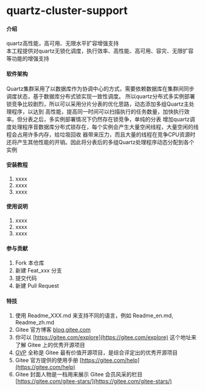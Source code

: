 # quartz-cluster-support

#### 介绍
quartz高性能，高可用、无限水平扩容增强支持<br>
本工程提供对quartz无锁化调度，执行效率、高性能、高可用、容灾、无限扩容等功能的增强支持
#### 软件架构
Quartz集群采用了以数据库作为协调中心的方式，需要依赖数据库在集群间同步调度状态，基于数据库分布式锁实现一致性调度。
所以quartz分布式多实例部署锁竞争比较剧烈，所以可以采用分片分表的优化思路，动态添加多组Quartz主处理程序，以达到
高性能，提高同一时间可以扫描执行的任务数量，加快执行效率。但分表之后，多实例部署情况下仍然存在锁竞争，单纯的分表
增加quartz调度处理程序音数据库分布式锁存在，每个实例会产生大量空闲线程，大量空闲的线程会占用许多内存，给垃圾回收
器带来压力，而且大量的线程在竞争CPU资源时还将产生其他性能的开销。因此将分表后的多组Quartz处理程序动态分配到各个
实例


#### 安装教程

1.  xxxx
2.  xxxx
3.  xxxx

#### 使用说明

1.  xxxx
2.  xxxx
3.  xxxx

#### 参与贡献

1.  Fork 本仓库
2.  新建 Feat_xxx 分支
3.  提交代码
4.  新建 Pull Request


#### 特技

1.  使用 Readme\_XXX.md 来支持不同的语言，例如 Readme\_en.md, Readme\_zh.md
2.  Gitee 官方博客 [blog.gitee.com](https://blog.gitee.com)
3.  你可以 [https://gitee.com/explore](https://gitee.com/explore) 这个地址来了解 Gitee 上的优秀开源项目
4.  [GVP](https://gitee.com/gvp) 全称是 Gitee 最有价值开源项目，是综合评定出的优秀开源项目
5.  Gitee 官方提供的使用手册 [https://gitee.com/help](https://gitee.com/help)
6.  Gitee 封面人物是一档用来展示 Gitee 会员风采的栏目 [https://gitee.com/gitee-stars/](https://gitee.com/gitee-stars/)
